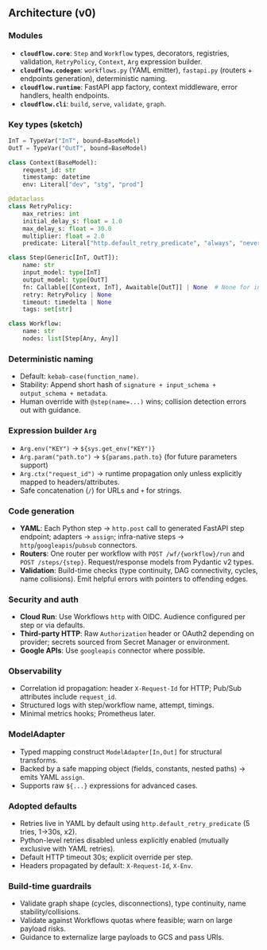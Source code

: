 ## Architecture (v0)

### Modules
- **`cloudflow.core`**: `Step` and `Workflow` types, decorators, registries, validation, `RetryPolicy`, `Context`, `Arg` expression builder.
- **`cloudflow.codegen`**: `workflows.py` (YAML emitter), `fastapi.py` (routers + endpoints generation), deterministic naming.
- **`cloudflow.runtime`**: FastAPI app factory, context middleware, error handlers, health endpoints.
- **`cloudflow.cli`**: `build`, `serve`, `validate`, `graph`.

### Key types (sketch)
```python
InT = TypeVar("InT", bound=BaseModel)
OutT = TypeVar("OutT", bound=BaseModel)

class Context(BaseModel):
    request_id: str
    timestamp: datetime
    env: Literal["dev", "stg", "prod"]

@dataclass
class RetryPolicy:
    max_retries: int
    initial_delay_s: float = 1.0
    max_delay_s: float = 30.0
    multiplier: float = 2.0
    predicate: Literal["http.default_retry_predicate", "always", "never"] = "http.default_retry_predicate"

class Step(Generic[InT, OutT]):
    name: str
    input_model: type[InT]
    output_model: type[OutT]
    fn: Callable[[Context, InT], Awaitable[OutT]] | None  # None for infra-native steps
    retry: RetryPolicy | None
    timeout: timedelta | None
    tags: set[str]

class Workflow:
    name: str
    nodes: list[Step[Any, Any]]
```

### Deterministic naming
- Default: `kebab-case(function_name)`.
- Stability: Append short hash of `signature + input_schema + output_schema + metadata`.
- Human override with `@step(name=...)` wins; collision detection errors out with guidance.

### Expression builder `Arg`
- `Arg.env("KEY")` → `${sys.get_env("KEY")}`
- `Arg.param("path.to")` → `${params.path.to}` (for future parameters support)
- `Arg.ctx("request_id")` → runtime propagation only unless explicitly mapped to headers/attributes.
- Safe concatenation (`/`) for URLs and `+` for strings.

### Code generation
- **YAML**: Each Python step → `http.post` call to generated FastAPI step endpoint; adapters → `assign`; infra-native steps → `http`/`googleapis`/`pubsub` connectors.
- **Routers**: One router per workflow with `POST /wf/{workflow}/run` and `POST /steps/{step}`. Request/response models from Pydantic v2 types.
- **Validation**: Build-time checks (type continuity, DAG connectivity, cycles, name collisions). Emit helpful errors with pointers to offending edges.

### Security and auth
- **Cloud Run**: Use Workflows `http` with OIDC. Audience configured per step or via defaults.
- **Third-party HTTP**: Raw `Authorization` header or OAuth2 depending on provider; secrets sourced from Secret Manager or environment.
- **Google APIs**: Use `googleapis` connector where possible.

### Observability
- Correlation id propagation: header `X-Request-Id` for HTTP; Pub/Sub attributes include `request_id`.
- Structured logs with step/workflow name, attempt, timings.
- Minimal metrics hooks; Prometheus later.

### ModelAdapter
- Typed mapping construct `ModelAdapter[In,Out]` for structural transforms.
- Backed by a safe mapping object (fields, constants, nested paths) → emits YAML `assign`.
- Supports raw `${...}` expressions for advanced cases.

### Adopted defaults
- Retries live in YAML by default using `http.default_retry_predicate` (5 tries, 1→30s, x2).
- Python-level retries disabled unless explicitly enabled (mutually exclusive with YAML retries).
- Default HTTP timeout 30s; explicit override per step.
- Headers propagated by default: `X-Request-Id`, `X-Env`.

### Build-time guardrails
- Validate graph shape (cycles, disconnections), type continuity, name stability/collisions.
- Validate against Workflows quotas where feasible; warn on large payload risks.
- Guidance to externalize large payloads to GCS and pass URIs.


